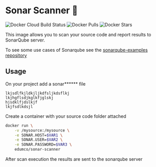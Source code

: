 # Sonar Scanner 🐳

![Docker Cloud Build Status](https://img.shields.io/docker/cloud/build/edumco/sonar-scanner) ![Docker Pulls](https://img.shields.io/docker/pulls/edumco/sonar-scanner) ![Docker Stars](https://img.shields.io/docker/stars/edumco/sonar-scanner)

This image allows you to scan your source code and report results to SonarQube server.

To see some use cases of Sonarqube see the [sonarqube-examples repository]()

## Usage

On your project add a sonar**\*\*** file

    lkjsdlfkjldkjljkdfsljkdsflkj
    lkjhgflsdjkglkfjglskj
    hjsdklfjdslkjf
    lkjfsdlkdsjl

Create a container with your source code folder attached

```sh
docker run \
    -v /mysource:/mysource \
    -e SONAR.HOST=$VAR1 \
    -e SONAR.USER=$VAR2 \
    -e SONAR.PASSWORD=$VAR3 \
    edumco/sonar-scanner
```

After scan execution the results are sent to the sonarqube server
